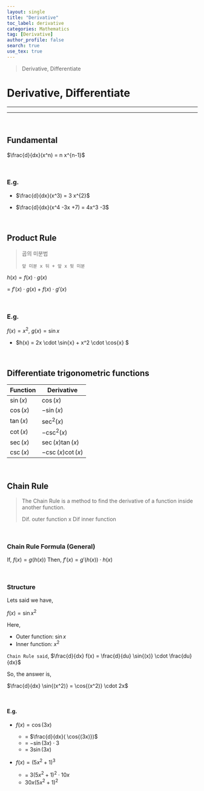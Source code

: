 ```yaml
---
layout: single
title: "Derivative"
toc_label: derivative
categories: Mathematics
tag: [Derivative]
author_profile: false
search: true
use_tex: true
---
```


> Derivative, Differentiate

# Derivative, Differentiate

---

---

<br>


## Fundamental 

$\frac{d}{dx}(x^n) = n x^{n-1}$

<br>

### E.g.

- $\frac{d}{dx}(x^3) = 3 x^{2}$

- $\frac{d}{dx}(x^4 -3x +7) = 4x^3 -3$

<br>

## Product Rule

> 곱의 미분법
> 
> `앞 미분 x 뒤 + 앞 x 뒷 미분`

$h(x) = f(x) \cdot g(x)$

= $f'(x) \cdot g(x) + f(x) \cdot g'(x)$


<br>

### E.g.

$f(x) = x^2$, $g(x) = \sin{x}$

- $h(x) = 2x \cdot \sin{x} + x^2 \cdot \cos{x} $

<br>

## Differentiate trigonometric functions

| Function        | Derivative                          |
|----------------|--------------------------------------|
| $\sin(x)$      | $\cos(x)$                           |
| $\cos(x)$      | $-\sin(x)$                          |
| $\tan(x)$      | $\sec^2(x)$                         |
| $\cot(x)$      | $-\csc^2(x)$                        |
| $\sec(x)$      | $\sec(x)\tan(x)$                    |
| $\csc(x)$      | $-\csc(x)\cot(x)$                   |

<br>

## Chain Rule

> The Chain Rule is a method to find the derivative of a function inside another function.
> 
> Dif. outer function x Dif inner function

<br>

### Chain Rule Formula (General)

If, $f(x) = g(h(x))$
Then, $f'(x) = g'(h(x)) \cdot h(x)$

<br>

### Structure 

Lets said we have,

$f(x) = \sin{x^{2}}$

Here,
- Outer function: $\sin{x}$
- Inner function: $x^2$


`Chain Rule said`,
$\frac{d}{dx} f(x) = \frac{d}{du} \sin{(x)} \cdot \frac{du}{dx}$


So, the answer is,

$\frac{d}{dx} \sin{(x^2)} = \cos{(x^2)} \cdot 2x$

<br>

#### E.g.

- $f(x) = \cos{(3x)}$
  - = $\frac{d}{dx}( \cos{(3x)})$
  - = $-\sin{(3x)} \cdot 3$
  - = $3 \sin{(3x)}$


- $f(x) = (5x^2 +1)^3$
  - = $3(5x^2 +1)^2 \cdot 10x$
  - $30x (5x^2 +1)^2$

<br>






